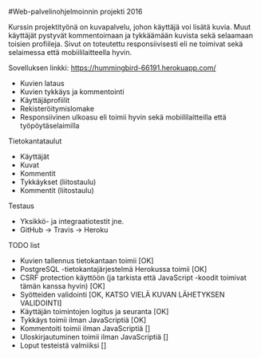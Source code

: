 #Web-palvelinohjelmoinnin projekti 2016

Kurssin projektityönä on kuvapalvelu, johon käyttäjä voi lisätä kuvia.
Muut käyttäjät pystyvät kommentoimaan ja tykkäämään kuvista sekä selaamaan toisien profiileja.
Sivut on toteutettu responsiivisesti eli ne toimivat sekä selaimessa että mobiililaitteella hyvin.

Sovelluksen linkki: https://hummingbird-66191.herokuapp.com/

* Kuvien lataus
* Kuvien tykkäys ja kommentointi
* Käyttäjäprofiilit
* Rekisteröitymislomake
* Responsiivinen ulkoasu eli toimii hyvin sekä mobiililaitteilla että työpöytäselaimilla

Tietokantataulut

* Käyttäjät
* Kuvat
* Kommentit
* Tykkäykset (liitostaulu)
* Kommentit (liitostaulu)


Testaus

* Yksikkö- ja integraatiotestit jne.
* GitHub -> Travis -> Heroku

TODO list

* Kuvien tallennus tietokantaan toimii [OK]
* PostgreSQL -tietokantajärjestelmä Herokussa toimii [OK]
* CSRF protection käyttöön (ja tarkista että JavaScript -koodit toimivat tämän kanssa hyvin) [OK]
* Syötteiden validointi [OK, KATSO VIELÄ KUVAN LÄHETYKSEN VALIDOINTI]
* Käyttäjän toimintojen logitus ja seuranta [OK]
* Tykkäys toimii ilman JavaScriptiä [OK]
* Kommentoiti toimii ilman JavaScriptiä []
* Uloskirjautuminen toimii ilman JavaScriptiä []
* Loput testeistä valmiiksi []